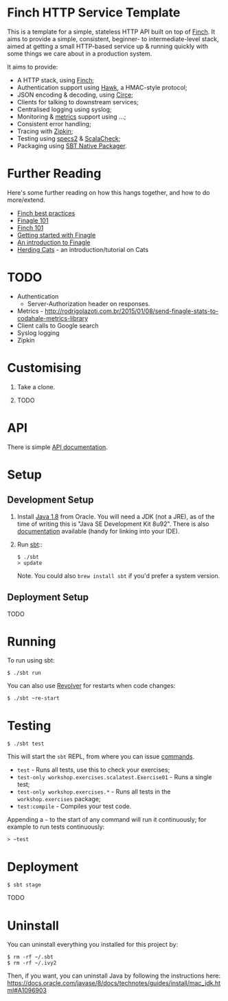 # Finch HTTP Service Template

This is a template for a simple, stateless HTTP API built on top of [Finch](https://github.com/finagle/finch). It
aims to provide a simple, consistent, beginner- to intermediate-level stack, aimed at getting a small HTTP-based
service up & running quickly with some things we care about in a production system.

It aims to provide:

* A HTTP stack, using [Finch](https://github.com/finagle/finch);
* Authentication support using [Hawk](https://github.com/hueniverse/hawk), a HMAC-style protocol;
* JSON encoding & decoding, using [Circe](https://github.com/travisbrown/circe);
* Clients for talking to downstream services;
* Centralised logging using syslog;
* Monitoring & [metrics](https://twitter.github.io/finagle/guide/Metrics.html) support using ...;
* Consistent error handling;
* Tracing with [Zipkin](https://github.com/openzipkin/zipkin);
* Testing using [specs2](https://etorreborre.github.io/specs2/) & [ScalaCheck](https://www.scalacheck.org);
* Packaging using [SBT Native Packager](https://github.com/sbt/sbt-native-packager).

# Further Reading

Here's some further reading on how this hangs together, and how to do more/extend.

* [Finch best practices](https://github.com/finagle/finch/blob/master/docs/best-practices.md)
* [Finagle 101](http://vkostyukov.net/posts/finagle-101/)
* [Finch 101](http://vkostyukov.ru/slides/finch-101/)
* [Getting started with Finagle](http://andrew-jones.com/blog/getting-started-with-finagle/)
* [An introduction to Finagle](http://twitter.github.io/scala_school/finagle.html)
* [Herding Cats](http://eed3si9n.com/herding-cats/) - an introduction/tutorial on Cats

# TODO

* Authentication
  * Server-Authorization header on responses.
* Metrics - http://rodrigolazoti.com.br/2015/01/08/send-finagle-stats-to-codahale-metrics-library
* Client calls to Google search
* Syslog logging
* Zipkin

# Customising

1. Take a clone.

1. TODO

# API

There is simple [API documentation](API.md).

# Setup

## Development Setup

1. Install [Java 1.8](http://www.oracle.com/technetwork/java/javase/downloads/jdk8-downloads-2133151.html) from Oracle.
   You will need a JDK (not a JRE), as of the time of writing this is "Java SE Development Kit 8u92". There is also
   [documentation](http://www.oracle.com/technetwork/java/javase/documentation/jdk8-doc-downloads-2133158.html)
   available (handy for linking into your IDE).

1. Run [sbt](http://www.scala-sbt.org/release/docs/Getting-Started/Setup.html)::

    ```
    $ ./sbt
    > update
    ```

    Note. You could also `brew install sbt` if you'd prefer a system version.

## Deployment Setup

TODO

# Running

To run using sbt:

```
$ ./sbt run
```

You can also use [Revolver](https://github.com/spray/sbt-revolver) for restarts when code changes:

```
$ ./sbt ~re-start
```

# Testing

```
$ ./sbt test
```

This will start the `sbt` REPL, from where you can issue [commands](http://www.scala-sbt.org/0.13/docs/Running.html#Common+commands).

* `test` - Runs all tests, use this to check your exercises;
* `test-only workshop.exercises.scalatest.Exercise01` - Runs a single test;
* `test-only workshop.exercises.*` - Runs all tests in the `workshop.exercises` package;
* `test:compile` - Compiles your test code.

Appending a `~` to the start of any command will run it continuously; for example to run tests continuously:

```
> ~test
```

# Deployment

```
$ sbt stage
```

TODO

# Uninstall

You can uninstall everything you installed for this project by:

```
$ rm -rf ~/.sbt
$ rm -rf ~/.ivy2
```

Then, if you want, you can uninstall Java by following the instructions here: https://docs.oracle.com/javase/8/docs/technotes/guides/install/mac_jdk.html#A1096903
